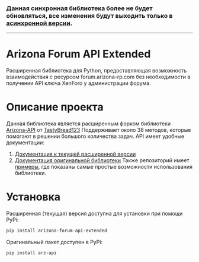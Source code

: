 ### Данная синхронная библиотека более не будет обновляться, все изменения будут выходить только в [асинхронной версии](https://github.com/fakelag28/Arizona-Forum-API-Async).

---

# Arizona Forum API Extended
Расширенная библиотека для Python, предоставляющая возможность взаимодействия с ресурсом forum.arizona-rp.com без необходимости в получении API ключа XenForo у администрации форума.

# Описание проекта
Данная библиотека является расширенным форком библиотеки [Arizona-API](https://github.com/TastyBread123/Arizona-API) от [TastyBread123](https://www.blast.hk/members/455219/)
Поддерживает около 38 методов, которые помогают в решении большого количества задач. API имеет удобные документации:
1. [Документация к текущей расширенной версии](https://github.com/fakelag28/Arizona-Forum-API-Extended/wiki/Основная-документация)
2. [Документация оригинальной библиотеки](https://tastybread123.github.io/Arizona-API/arz_api.html)
Также репозиторий имеет [примеры](https://github.com/fakelag28/Arizona-Forum-API-Extended/tree/main/examples), где показаны самые простые возможности использования библиотеки.

# Установка
Расширенная (текущая) версия доступна для установки при помощи PyPi:
```bash
pip install arizona-forum-api-extended
```
Оригинальный пакет доступен в PyPi:  
```bash
pip install arz-api
```
